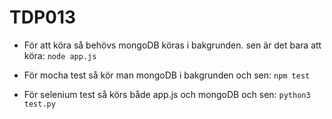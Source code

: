 # TDP013

* För att köra så behövs mongoDB köras i bakgrunden. sen är det bara att köra:
``` node app.js ```

* För mocha test så kör man mongoDB i bakgrunden och sen:
``` npm test ```

* För selenium test så körs både app.js och mongoDB och sen:
``` python3 test.py ```
